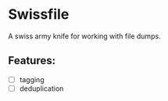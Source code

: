 # Swissfile

A swiss army knife for working with file dumps.

## Features:

- [ ] tagging
- [ ] deduplication